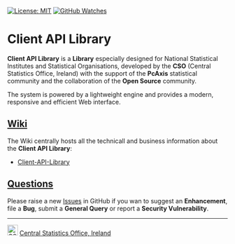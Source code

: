 [![License: MIT](https://img.shields.io/badge/License-MIT-yellow.svg)](https://opensource.org/licenses/MIT)
[![GitHub Watches](https://img.shields.io/github/watchers/goncaloperes/Project-CodeIgniter-CMS.svg?style=social&label=Watch&maxAge=2592000)](https://github.com/goncaloperes/Project-CodeIgniter-CMS/watchers)

# Client API Library
**Client API Library** is a **Library** especially designed for National Statistical Institutes and Statistical Organisations, developed by the **CSO** (Central Statistics Office, Ireland) with the support of the **PcAxis** statistical community and the collaboration of the **Open Source** community.

The system is powered by a lightweight engine and provides a modern, responsive and efficient Web interface.

## [Wiki](https://github.com/CSOIreland/Client-API-Library/wiki)
The Wiki centrally hosts all the technicall and business information about the **Client API Library**:

* [Client-API-Library](https://github.com/CSOIreland/Client-API-Library/wiki)

## [Questions](https://github.com/CSOIreland/Client-API-Library/issues/new/choose)
Please raise a new [Issues](https://github.com/CSOIreland/Client-API-Library/issues/new/choose) in GitHub if you wan to suggest an **Enhancement**, file a **Bug**, submit a **General Query** or report a **Security Vulnerability**.

***
<img src="https://user-images.githubusercontent.com/5030226/60980383-47ccbf80-a32c-11e9-8572-3c234abcd9fb.png" Title="CSO" alt="CSO" width="24"> [Central Statistics Office, Ireland](https://www.cso.ie/)   
